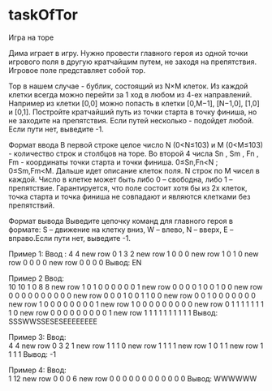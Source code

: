 # taskOfTor

Игра на торе

Дима играет в игру.
Нужно провести главного героя из одной точки игрового поля в другую кратчайшим путем, не заходя на препятствия. Игровое поле представляет собой тор.

Тор в нашем случае - бублик, состоящий из N×M клеток. Из каждой клетки всегда можно перейти за 1 ход в любом из 4-ех направлений. Например из клетки [0,0] можно попасть в клетки [0,M−1], [N−1,0], [1,0] и [0,1]. Постройте кратчайший путь из точки старта в точку финиша, но не заходите на препятствия. Если путей несколько - подойдет любой. Если пути нет, выведите -1.

Формат ввода
В первой строке целое число N (0<N≤103) и M (0<M≤103) - количество строк и столбцов на торе. Во второй 4 числа Sn , Sm , Fn , Fm - координаты точки старта и точки финиша. 0≤Sn,Fn<N ; 0≤Sm,Fm<M. Дальше идет описание клеток поля. N строк по M чисел в каждой. Число в клетке может быть либо 0 – свободна, либо 1 – препятствие. Гарантируется, что поле состоит хотя бы из 2х клеток, точка старта и точка финиша не совпадают и являются клетками без препятствий.

Формат вывода
Выведите цепочку команд для главного героя в формате: 
S – движение на клетку вниз, W – влево, N – вверх, E – вправо.Если пути нет, выведите -1.

Пример 1:
Ввод	:
4 4
new row 0 1 3 2
new row 1 0 0 0
new row 1 0 1 0
new row 0 0 0 0
new row 0 0 0 0
Вывод:
EN

Пример 2
Ввод:	
10 10
1 0 8 8
new row 1 0 1 0 0 0 0 0 0 1
new row 0 0 0 0 1 0 0 1 0 0
new row 0 0 0 0 0 0 0 0 0 0
new row 0 0 0 1 0 0 1 1 0 0
new row 0 0 1 0 0 0 0 0 0 0
new row 1 0 0 0 0 0 0 0 0 1
new row 1 0 0 0 0 0 0 0 0 0
new row 0 1 1 1 1 1 1 1 1 0
new row 0 0 0 0 0 0 0 0 0 1
new row 1 1 1 1 1 1 1 1 1 1
Вывод:
SSSWWSSESESEEEEEEEE

Пример 3:
Ввод:	
4 4
new row 0 3 2 1
new row 1 1 1 0
new row 1 1 1 1
new row 1 0 1 1
new row 1 1 1 1
Вывод:
-1

Пример 4:
Ввод:	
1 12
new row 0 0 0 6
new row 0 0 0 0 0 0 0 0 0 0 0 0
Вывод:
WWWWWW
